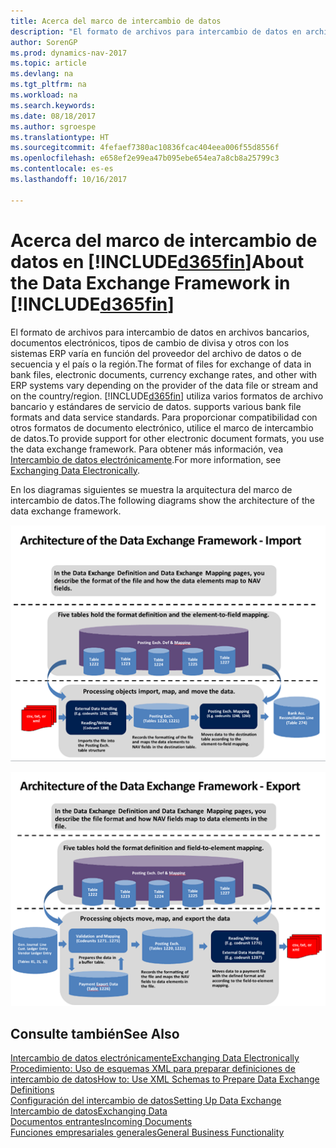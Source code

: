 ```yaml
---
title: Acerca del marco de intercambio de datos
description: "El formato de archivos para intercambio de datos en archivos bancarios, documentos electrónicos, tipos de cambio de divisa y otros con los sistemas ERP varía en función del proveedor del archivo de datos o de secuencia y el país o la región."
author: SorenGP
ms.prod: dynamics-nav-2017
ms.topic: article
ms.devlang: na
ms.tgt_pltfrm: na
ms.workload: na
ms.search.keywords: 
ms.date: 08/18/2017
ms.author: sgroespe
ms.translationtype: HT
ms.sourcegitcommit: 4fefaef7380ac10836fcac404eea006f55d8556f
ms.openlocfilehash: e658ef2e99ea47b095ebe654ea7a8cb8a25799c3
ms.contentlocale: es-es
ms.lasthandoff: 10/16/2017

---
```

# <a name="about-the-data-exchange-framework-in-included365finincludesd365finmdmd"></a><span data-ttu-id="bd6b1-103">Acerca del marco de intercambio de datos en [!INCLUDE[d365fin](includes/d365fin_md.md)]</span><span class="sxs-lookup"><span data-stu-id="bd6b1-103">About the Data Exchange Framework in [!INCLUDE[d365fin](includes/d365fin_md.md)]</span></span>
<span data-ttu-id="bd6b1-104">El formato de archivos para intercambio de datos en archivos bancarios, documentos electrónicos, tipos de cambio de divisa y otros con los sistemas ERP varía en función del proveedor del archivo de datos o de secuencia y el país o la región.</span><span class="sxs-lookup"><span data-stu-id="bd6b1-104">The format of files for exchange of data in bank files, electronic documents, currency exchange rates, and other with ERP systems vary depending on the provider of the data file or stream and on the country/region.</span></span> [!INCLUDE[d365fin](includes/d365fin_md.md)]<span data-ttu-id="bd6b1-105"> utiliza varios formatos de archivo bancario y estándares de servicio de datos.</span><span class="sxs-lookup"><span data-stu-id="bd6b1-105"> supports various bank file formats and data service standards.</span></span> <span data-ttu-id="bd6b1-106">Para proporcionar compatibilidad con otros formatos de documento electrónico, utilice el marco de intercambio de datos.</span><span class="sxs-lookup"><span data-stu-id="bd6b1-106">To provide support for other electronic document formats, you use the data exchange framework.</span></span> <span data-ttu-id="bd6b1-107">Para obtener más información, vea [Intercambio de datos electrónicamente](across-data-exchange.md).</span><span class="sxs-lookup"><span data-stu-id="bd6b1-107">For more information, see [Exchanging Data Electronically](across-data-exchange.md).</span></span>    

 <span data-ttu-id="bd6b1-108">En los diagramas siguientes se muestra la arquitectura del marco de intercambio de datos.</span><span class="sxs-lookup"><span data-stu-id="bd6b1-108">The following diagrams show the architecture of the data exchange framework.</span></span>  

 ![&#45; Importación de marco de intercambio de datos](media/across-data-exchange/dataexchangeframework_import.png)  

 ![&#45; Exportación de marco de intercambio de datos](media/across-data-exchange/dataexchangeframework_export.png)  

## <a name="see-also"></a><span data-ttu-id="bd6b1-111">Consulte también</span><span class="sxs-lookup"><span data-stu-id="bd6b1-111">See Also</span></span>  
[<span data-ttu-id="bd6b1-112">Intercambio de datos electrónicamente</span><span class="sxs-lookup"><span data-stu-id="bd6b1-112">Exchanging Data Electronically</span></span>](across-data-exchange.md)  
[<span data-ttu-id="bd6b1-113">Procedimiento: Uso de esquemas XML para preparar definiciones de intercambio de datos</span><span class="sxs-lookup"><span data-stu-id="bd6b1-113">How to: Use XML Schemas to Prepare Data Exchange Definitions</span></span>](across-how-to-use-xml-schemas-to-prepare-data-exchange-definitions.md)  
[<span data-ttu-id="bd6b1-114">Configuración del intercambio de datos</span><span class="sxs-lookup"><span data-stu-id="bd6b1-114">Setting Up Data Exchange</span></span>](across-set-up-data-exchange.md)  
[<span data-ttu-id="bd6b1-115">Intercambio de datos</span><span class="sxs-lookup"><span data-stu-id="bd6b1-115">Exchanging Data</span></span>](across-exchange-data.md)  
[<span data-ttu-id="bd6b1-116">Documentos entrantes</span><span class="sxs-lookup"><span data-stu-id="bd6b1-116">Incoming Documents</span></span>](across-income-documents.md)  
[<span data-ttu-id="bd6b1-117">Funciones empresariales generales</span><span class="sxs-lookup"><span data-stu-id="bd6b1-117">General Business Functionality</span></span>](ui-across-business-areas.md)  

